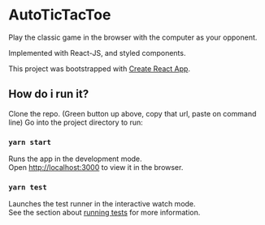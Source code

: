 # AutoTicTacToe

Play the classic game in the browser with the computer as your opponent.

Implemented with React-JS, and styled components.

This project was bootstrapped with [Create React App](https://github.com/facebook/create-react-app).

## How do i run it?

Clone the repo.  (Green button up above, copy that url, paste on command line)
Go into the project directory to run:

### `yarn start`

Runs the app in the development mode.<br />
Open [http://localhost:3000](http://localhost:3000) to view it in the browser.



### `yarn test`

Launches the test runner in the interactive watch mode.<br />
See the section about [running tests](https://facebook.github.io/create-react-app/docs/running-tests) for more information.


